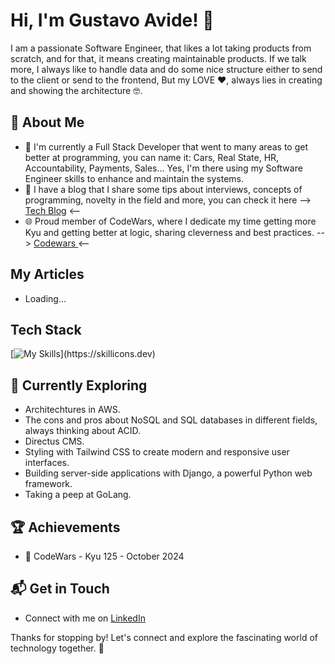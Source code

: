 # Hi, I'm Gustavo Avide! 👋

I am a passionate Software Engineer, that likes a lot taking products from scratch, and for that, it means creating maintainable products. 
If we talk more, I always like to handle data and do some nice structure either to send to the client or send to the frontend,
But my LOVE ❤️, always lies in creating and showing the architecture 🤓.

<!--  ![Gustavo's Stats](https://github-readme-stats.vercel.app/api?username=gustavohdev&theme=vue-dark&show_icons=true&hide_border=true&count_private=true) -->

## 🚀 About Me

- 🔭 I'm currently a Full Stack Developer that went to many areas to get better at programming, you can name it: Cars, Real State, HR, Accountability, Payments, Sales... Yes, I'm there using my Software Engineer skills to enhance and maintain the systems.
- 📝 I have a blog that I share some tips about interviews, concepts of programming, novelty in the field and more, you can check it here
--> [Tech Blog](https://www.gustavoavide.com) <--
- 🌐 Proud member of CodeWars, where I dedicate my time getting more Kyu and getting better at logic, sharing cleverness and best practices.
--> [Codewars ](https://www.codewars.com/users/gustavohdev) <--

## My Articles
- Loading...


## Tech Stack
[![My Skills]([https://skillicons.dev/icons?i=js,html,css,wasm](https://skillicons.dev/icons?i=html,css,typescript,aws,nextjs,react,oracle,postgresql,nodejs,mongodb,cypress,jest))](https://skillicons.dev)

## 🌱 Currently Exploring

  - Architechtures in AWS.
  - The cons and pros about NoSQL and SQL databases in different fields, always thinking about ACID.
  - Directus CMS.
  - Styling with Tailwind CSS to create modern and responsive user interfaces.
  - Building server-side applications with Django, a powerful Python web framework.
  - Taking a peep at GoLang.

 ## 🏆 Achievements

- 🌟 CodeWars - Kyu 125 - October 2024


## 📬 Get in Touch

- Connect with me on [LinkedIn](https://www.linkedin.com/in/ghsdevs/)


Thanks for stopping by! Let's connect and explore the fascinating world of technology together. 🚀



<!--

Here are some ideas to get you started:

- 🔭 I’m currently working on ...
- 🌱 I’m currently learning ...
- 👯 I’m looking to collaborate on ...
- 🤔 I’m looking for help with ...
- 💬 Ask me about ...
- 📫 How to reach me: ...
- 😄 Pronouns: ...
- ⚡ Fun fact: ...
-->
